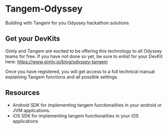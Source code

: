 # Tangem-Odyssey
Building with Tangem for you Odyssey hackathon solutions

## Get your DevKits
Gimly and Tangem are excited to be offering this technology to all Odyssey teams for free. If you have not done so yet, be sure to enlist for your DevKit here: https://www.gimly.io/blog/odyssey-tangem

Once you have registered, you will get access to a full technical manual explaining Tangem functions and all possible settings.

## Resources

* Android SDK for implementing tangem functionalities in your android or JVM applications.
* iOS SDK for implementing tangem functionalities in your iOS applications
